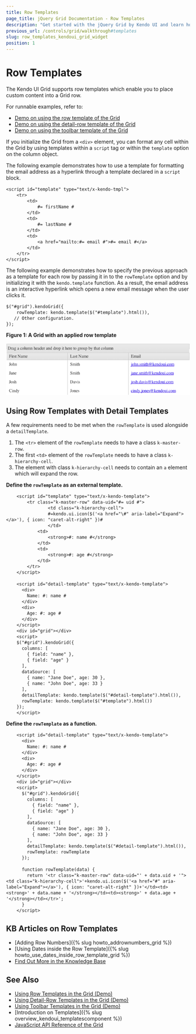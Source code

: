```yaml
---
title: Row Templates
page_title: jQuery Grid Documentation - Row Templates
description: "Get started with the jQuery Grid by Kendo UI and learn how to place custom content into a grid row with the help of row templates."
previous_url: /controls/grid/walkthrough#templates
slug: row_templates_kendoui_grid_widget
position: 1
---
```


# Row Templates

The Kendo UI Grid supports row templates which enable you to place custom content into a Grid row.

For runnable examples, refer to:
* [Demo on using the row template of the Grid](https://demos.telerik.com/kendo-ui/grid/rowtemplate)
* [Demo on using the detail-row template of the Grid](https://demos.telerik.com/kendo-ui/grid/detailtemplate)
* [Demo on using the toolbar template of the Grid](https://demos.telerik.com/kendo-ui/grid/toolbar-template)

If you initialize the Grid from a `<div>` element, you can format any cell within the Grid by using templates within a `script` tag or within the `template` option on the column object.

The following example demonstrates how to use a template for formatting the email address as a hyperlink through a template declared in a `script` block.

    <script id="template" type="text/x-kendo-tmpl">
        <tr>
            <td>
                #= firstName #
            </td>
            <td>
                #= lastName #
            </td>
            <td>
                <a href="mailto:#= email #">#= email #</a>
            </td>
        </tr>
    </script>

The following example demonstrates how to specify the previous approach as a template for each row by passing it in to the `rowTemplate` option and by initializing it with the `kendo.template` function. As a result, the email address is an interactive hyperlink which opens a new email message when the user clicks it.

    $("#grid").kendoGrid({
        rowTemplate: kendo.template($("#template").html()),
       // Other configuration.
    });

**Figure 1: A Grid with an applied row template**

![Kendo UI for jQuery Grid with row template](../grid-row-template.png)

## Using Row Templates with Detail Templates

A few requirements need to be met when the `rowTemplate` is used alongside a `detailTemplate`.

1. The `<tr>` element of the `rowTemplate` needs to have a class `k-master-row`.
1. The first `<td>` element of the `rowTemplate` needs to have a class `k-hierarchy-cell`.
1. The element with class `k-hierarchy-cell` needs to contain an `a` element which will expand the row.

**Define the `rowTemplate` as an external template.**

```dojo
    <script id="template" type="text/x-kendo-template">
        <tr class="k-master-row" data-uid="#= uid #">
        		<td class="k-hierarchy-cell">
            	#=kendo.ui.icon($('<a href="\#" aria-label="Expand"></a>'), { icon: "caret-alt-right" })#
      			</td>
            <td>
                <strong>#: name #</strong>
            </td>
            <td>
            	<strong>#: age #</strong>
            </td>
        </tr>
    </script>
  
    <script id="detail-template" type="text/x-kendo-template">
      <div>
        Name: #: name #
      </div>
      <div>
        Age: #: age #
      </div>
    </script>
    <div id="grid"></div>
    <script>
    $("#grid").kendoGrid({
      columns: [
        { field: "name" },
        { field: "age" }
      ],
      dataSource: [
        { name: "Jane Doe", age: 30 },
        { name: "John Doe", age: 33 }
      ],
      detailTemplate: kendo.template($("#detail-template").html()),
      rowTemplate: kendo.template($("#template").html())
    });
    </script>
```

**Define the `rowTemplate` as a function.**

```dojo
    <script id="detail-template" type="text/x-kendo-template">
      <div>
        Name: #: name #
      </div>
      <div>
        Age: #: age #
      </div>
    </script>
    <div id="grid"></div>
    <script>
      $("#grid").kendoGrid({
        columns: [
          { field: "name" },
          { field: "age" }
        ],
        dataSource: [
          { name: "Jane Doe", age: 30 },
          { name: "John Doe", age: 33 }
        ],
        detailTemplate: kendo.template($("#detail-template").html()),
        rowTemplate: rowTemplate
      });
      
      function rowTemplate(data) {
        return '<tr class="k-master-row" data-uid="' + data.uid + '"><td class="k-hierarchy-cell">'+kendo.ui.icon($('<a href="#" aria-label="Expand"></a>'), { icon: "caret-alt-right" })+'</td><td><strong>' + data.name + '</strong></td><td><strong>' + data.age + '</strong></td></tr>';
      }
    </script>
```

## KB Articles on Row Templates

* [Adding Row Numbers]({% slug howto_addrownumbers_grid %})
* [Using Dates inside the Row Template]({% slug howto_use_dates_inside_row_template_grid %})
* [Find Out More in the Knowledge Base](/knowledge-base)

## See Also

* [Using Row Templates in the Grid (Demo)](https://demos.telerik.com/kendo-ui/grid/rowtemplate)
* [Using Detail-Row Templates in the Grid (Demo)](https://demos.telerik.com/kendo-ui/grid/detailtemplate)
* [Using Toolbar Templates in the Grid (Demo)](https://demos.telerik.com/kendo-ui/grid/toolbar-template)
* [Introduction on Templates]({% slug overview_kendoui_templatescomponent %})
* [JavaScript API Reference of the Grid](/api/javascript/ui/grid)
